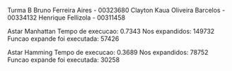 Turma B
Bruno Ferreira Aires - 00323680
Clayton Kaua Oliveira Barcelos - 00334132
Henrique Fellizola - 00311458


Astar Manhattan
Tempo de execucao: 0.7343
Nos expandidos: 149732
Funcao expande foi executada: 57426

Astar Hamming
Tempo de execucao: 0.3689
Nos expandidos: 78752
Funcao expande foi executada: 30258
